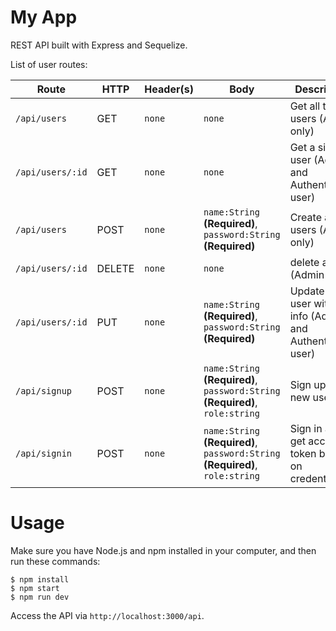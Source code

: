 # My App
REST API built with Express and Sequelize.

List of user routes:

| Route | HTTP | Header(s) | Body | Description |
| ----- | ---- | --------- | ---- | ----------- |
| `/api/users` | GET | `none` | `none` | Get all the users (Admin only) |
| `/api/users/:id` | GET | `none` | `none` | Get a single user (Admin and Authenticated user) |
| `/api/users` | POST | `none` | `name:String` **(Required)**, `password:String` **(Required)** | Create a users (Admin only) |
| `/api/users/:id` | DELETE | `none` | `none` | delete a user (Admin only) |
| `/api/users/:id` | PUT | `none` | `name:String` **(Required)**, `password:String` **(Required)** | Update a user with new info (Admin and Authenticated user) |
| `/api/signup` | POST | `none` | `name:String` **(Required)**, `password:String` **(Required)**, `role:string` | Sign up with new user info |
| `/api/signin` | POST | `none` | `name:String` **(Required)**, `password:String` **(Required)**, `role:string` | Sign in and get access token based on credentials |

# Usage
Make sure you have Node.js and npm installed in your computer, and then run these commands:

```
$ npm install
$ npm start
$ npm run dev
```

Access the API via `http://localhost:3000/api`.
